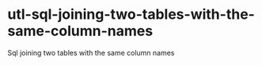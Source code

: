 # utl-sql-joining-two-tables-with-the-same-column-names
Sql joining two tables with the same column names
